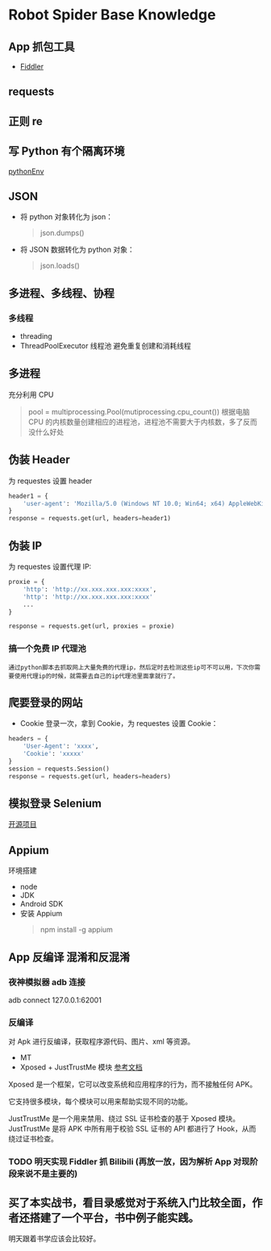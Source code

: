 # Robot Spider Base Knowledge

## App 抓包工具

- [Fiddler](https://mp.weixin.qq.com/s?__biz=Mzg2NzYyNjg2Nw==&mid=2247489894&idx=1&sn=d620c16bf3fcb4657c8c44152d936fc7&chksm=ceb9e37af9ce6a6c3017158256b06afd5fb1945a4cd05f9db7e27c31606626ee73d0cc44a074&scene=27#wechat_redirect)

## requests

## 正则 re

## 写 Python 有个隔离环境

[pythonEnv](../../imgs/pythonEnv.png)

## JSON

- 将 python 对象转化为 json：
  > json.dumps()
- 将 JSON 数据转化为 python 对象：
  > json.loads()

## 多进程、多线程、协程

### 多线程

- threading
- ThreadPoolExecutor 线程池
  避免重复创建和消耗线程

## 多进程

充分利用 CPU

> pool = multiprocessing.Pool(mutiprocessing.cpu_count())
> 根据电脑 CPU 的内核数量创建相应的进程池，进程池不需要大于内核数，多了反而没什么好处

## 伪装 Header

为 requestes 设置 header

```python
header1 = {
    'user-agent': 'Mozilla/5.0 (Windows NT 10.0; Win64; x64) AppleWebKit/537.36 (KHTML, like Gecko) Chrome/92.0.4515.131 Safari/537.36'
}
response = requests.get(url, headers=header1)
```

## 伪装 IP

为 requestes 设置代理 IP:

```py
proxie = {
    'http': 'http://xx.xxx.xxx.xxx:xxxx',
    'http': 'http://xx.xxx.xxx.xxx:xxxx'
    ...
}

response = requests.get(url, proxies = proxie)
```

### 搞一个免费 IP 代理池

    通过python脚本去抓取网上大量免费的代理ip，然后定时去检测这些ip可不可以用，下次你需要使用代理ip的时候，就需要去自己的ip代理池里面拿就行了。

## 爬要登录的网站

- Cookie
  登录一次，拿到 Cookie，为 requestes 设置 Cookie：

```py
headers = {
    'User-Agent': 'xxxx',
    'Cookie': 'xxxxx'
}
session = requests.Session()
response = requests.get(url, headers=headers)
```

## 模拟登录 Selenium

[开源项目](https://github.com/Kr1s77/awesome-python-login-model)

## Appium

环境搭建

- node
- JDK
- Android SDK
- 安装 Appium
  > npm install -g appium

## App 反编译 混淆和反混淆

### 夜神模拟器 adb 连接

adb connect 127.0.0.1:62001

### 反编译

对 Apk 进行反编译，获取程序源代码、图片、xml 等资源。

- MT
- Xposed + JustTrustMe 模块
  [参考文档](https://zhuanlan.zhihu.com/p/36538699)

Xposed 是一个框架，它可以改变系统和应用程序的行为，而不接触任何 APK。

它支持很多模块，每个模块可以用来帮助实现不同的功能。

JustTrustMe 是一个用来禁用、绕过 SSL 证书检查的基于 Xposed 模块。JustTrustMe 是将 APK 中所有用于校验 SSL 证书的 API 都进行了 Hook，从而绕过证书检查。

### TODO 明天实现 Fiddler 抓 Bilibili (再放一放，因为解析 App 对现阶段来说不是主要的)

## 买了本实战书，看目录感觉对于系统入门比较全面，作者还搭建了一个平台，书中例子能实践。

明天跟着书学应该会比较好。
